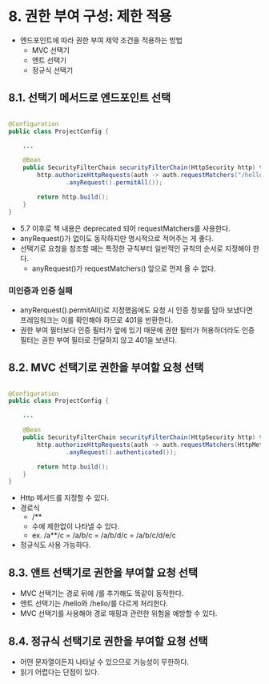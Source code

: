 # 8. 권한 부여 구성: 제한 적용

- 엔드포인트에 따라 권한 부여 제약 조건을 적용하는 방법
    - MVC 선택기
    - 앤트 선택기
    - 정규식 선택기

## 8.1. 선택기 메서드로 엔드포인트 선택

```java

@Configuration
public class ProjectConfig {

    ...

    @Bean
    public SecurityFilterChain securityFilterChain(HttpSecurity http) throws Exception {
        http.authorizeHttpRequests(auth -> auth.requestMatchers("/hello").hasRole("ADMIN")
                .anyRequest().permitAll());

        return http.build();
    }
}
```

- 5.7 이후로 책 내용은 deprecated 되어 requestMatchers를 사용한다.
- anyRequest()가 없이도 동작하지만 명시적으로 적어주는 게 좋다.
- 선택기로 요청을 참조할 때는 특정한 규칙부터 일반적인 규칙의 순서로 지정해야 한다.
    - anyRequest()가 requestMatchers() 앞으로 먼저 올 수 없다.

### 미인증과 인증 실패

- anyRerquest().permitAll()로 지정했음에도 요청 시 인증 정보를 담아 보냈다면 프레임워크는 이를 확인해야 하므로 401을 반환한다.
- 권한 부여 필터보다 인증 필터가 앞에 있기 때문에 권한 필터가 허용하더라도 인증 필터는 권한 부여 필터로 전달하지 않고 401을 보낸다.

## 8.2. MVC 선택기로 권한을 부여할 요청 선택

```java

@Configuration
public class ProjectConfig {

    ...

    @Bean
    public SecurityFilterChain securityFilterChain(HttpSecurity http) throws Exception {
        http.authorizeHttpRequests(auth -> auth.requestMatchers(HttpMethod.POST, "/hello").hasRole("ADMIN")
                .anyRequest().authenticated());

        return http.build();
    }
}
```

- Http 메서드를 지정할 수 있다.
- 경로식
    - /**
    - 수에 제한없이 나타낼 수 있다.
    - ex. /a**/c = /a/b/c = /a/b/d/c = /a/b/c/d/e/c
- 정규식도 사용 가능하다.

## 8.3. 앤트 선택기로 권한을 부여할 요청 선택

- MVC 선택기는 경로 뒤에 /를 추가해도 똑같이 동작한다.
- 앤트 선택기는 /hello와 /hello/를 다르게 처리한다.
- MVC 선택기를 사용해야 경로 매핑과 관련한 위험을 예방할 수 있다.

## 8.4. 정규식 선택기로 권한을 부여할 요청 선택

- 어떤 문자열이든지 나타날 수 있으므로 가능성이 무한하다.
- 읽기 어렵다는 단점이 있다.